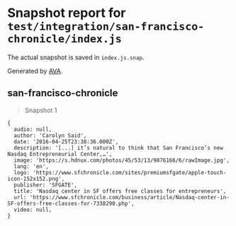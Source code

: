 # Snapshot report for `test/integration/san-francisco-chronicle/index.js`

The actual snapshot is saved in `index.js.snap`.

Generated by [AVA](https://avajs.dev).

## san-francisco-chronicle

> Snapshot 1

    {
      audio: null,
      author: 'Carolyn Said',
      date: '2016-04-25T23:38:36.000Z',
      description: '[...] it’s natural to think that San Francisco’s new Nasdaq Entrepreneurial Center,…',
      image: 'https://s.hdnux.com/photos/45/53/13/9876166/6/rawImage.jpg',
      lang: 'en',
      logo: 'https://www.sfchronicle.com/sites/premiumsfgate/apple-touch-icon-152x152.png',
      publisher: 'SFGATE',
      title: 'Nasdaq center in SF offers free classes for entrepreneurs',
      url: 'https://www.sfchronicle.com/business/article/Nasdaq-center-in-SF-offers-free-classes-for-7338290.php',
      video: null,
    }
